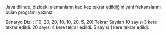 Java dilinde, dizideki elemanların kaç kez tekrar edildiğini yani frekanslarını bulan programı yazınız.

Senaryo
Dizi : [10, 20, 20, 10, 10, 20, 5, 20]
Tekrar Sayıları
10 sayısı 3 kere tekrar edildi.
20 sayısı 4 kere tekrar edildi.
5 sayısı 1 kere tekrar edildi.